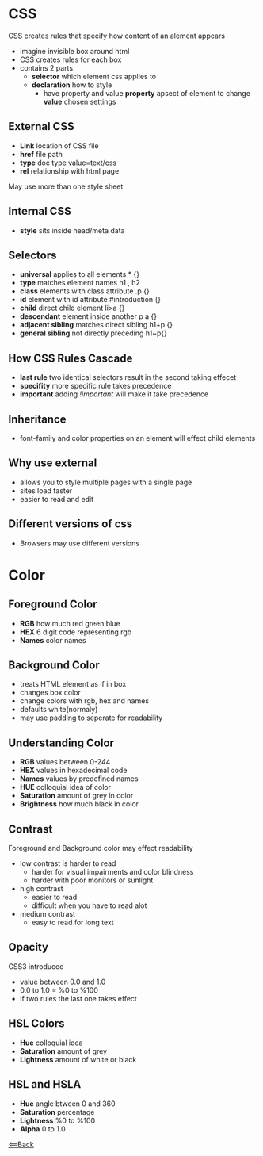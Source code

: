 # CSS
CSS creates rules that specify how content of an alement appears
 - imagine invisible box around html
 - CSS creates rules for each box
 - contains 2 parts
   - **selector** which element css applies to
   - **declaration** how to style
     - have property and value
     **property** apsect of element to change
     **value** chosen settings

## External CSS
  - **Link** location of CSS file
  - **href** file path
  - **type** doc type value=text/css
  - **rel** relationship with html page

May use more than one style sheet

## Internal CSS
  - **style** sits inside head/meta data

## Selectors
  - **universal** applies to all elements * {}
  - **type** matches element names h1 , h2
  - **class** elements with class attribute .p {}
  - **id** element with id attribute #introduction {}
  - **child** direct child element  li>a {}
  - **descendant** element inside another  p a {}
  - **adjacent sibling** matches direct sibling h1+p {}
  - **general sibling** not directly preceding h1~p{}

## How CSS Rules Cascade
  - **last rule** two identical selectors result in the second taking effecet
  - **specifity** more specific rule takes precedence
  - **important** adding *!important* will make it take precedence

## Inheritance
  - font-family and color properties on an element will effect child elements

## Why use external
  - allows you to style multiple pages with a single page
  - sites load faster
  - easier to read and edit

## Different versions of css
  - Browsers may use different versions

# Color

## Foreground Color
  - **RGB** how much red green blue
  - **HEX** 6 digit code representing rgb
  - **Names** color names

## Background Color
  - treats HTML element as if in box
  - changes box color
  - change colors with rgb, hex and names
  - defaults white(normaly)
  - may use padding to seperate for readability

## Understanding Color
  - **RGB** values between 0-244
  - **HEX** values in hexadecimal code
  - **Names** values by predefined names
  - **HUE** colloquial idea of color
  - **Saturation** amount of grey in color
  - **Brightness** how much black in color

## Contrast
Foreground and Background color may effect readability
  - low contrast is harder to read
    - harder for visual impairments and color blindness
    - harder with poor monitors or sunlight
  - high contrast
    - easier to read
    - difficult when you have to read alot
  - medium contrast
    - easy to read for long text

## Opacity
CSS3 introduced
  - value between 0.0 and 1.0
  - 0.0 to 1.0 = %0 to %100 
  - if two rules the last one takes effect

## HSL Colors
  - **Hue** colloquial idea
  - **Saturation** amount of grey
  - **Lightness** amount of white or black

## HSL and HSLA
  - **Hue** angle btween 0 and 360
  - **Saturation** percentage
  - **Lightness** %0 to %100
  - **Alpha** 0 to 1.0

  [<==Back](README.md)